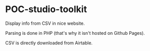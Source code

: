 # POC-studio-toolkit

Display info from CSV in nice website.

Parsing is done in PHP (that's why it isn't hosted on Github Pages). 

CSV is directly downloaded from Airtable. 
